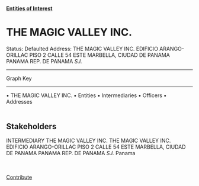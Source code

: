 #### [Entities of Interest](/list.html)
<link rel="stylesheet" type="text/css" href="../../assets/style.css">

<style>
body{background-image:url("http://eoi-graphs.s3-website-eu-west-1.amazonaws.com/THE_MAGIC_VALLEY_INC..png");background-repeat: no-repeat;background-size: contain;}
.markdown>p>span{background-color: white;}
</style>

# THE MAGIC VALLEY INC.
<span>Status: Defaulted
Address: THE MAGIC VALLEY INC. EDIFICIO ARANGO-ORILLAC PISO 2 CALLE 54 ESTE MARBELLA, CIUDAD DE PANAMA PANAMA REP. DE PANAMA *S.I.*
</span>

---



<div class="legend">
Graph Key
<hr>
<span class="focus">• THE MAGIC VALLEY INC.</span>
<span class="entity">• Entities</span>
<span class="intermediary">• Intermediaries</span>
<span class="officer">• Officers</span>
<span class="address">• Addresses</span>
</div><br>


## Stakeholders
<span>INTERMEDIARY
THE MAGIC VALLEY INC.
THE MAGIC VALLEY INC. EDIFICIO ARANGO-ORILLAC PISO 2 CALLE 54 ESTE MARBELLA, CIUDAD DE PANAMA PANAMA REP. DE PANAMA *S.I.*
Panama
</span>


<br><br><a class="contribute_button" href="Readme.md">Contribute</a>